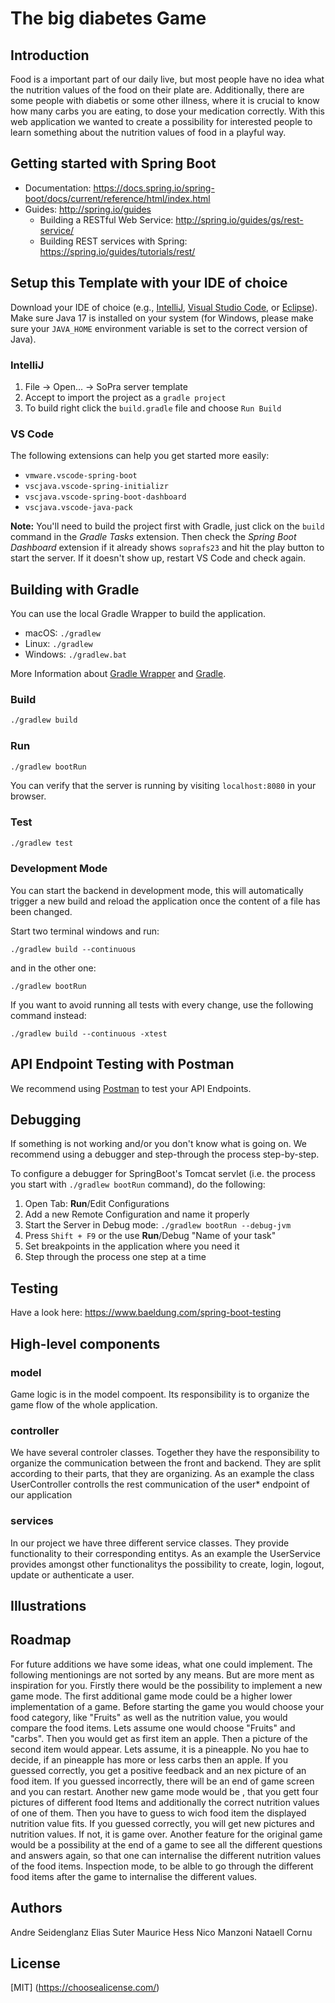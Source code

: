 # The big diabetes Game
## Introduction
Food is a important part of our daily live, but most people have no idea what the nutrition values of the food on their plate are. Additionally, there are some people with diabetis or some other illness, where it is crucial to know how many carbs you are eating, to dose your medication correctly. With this web application we wanted to create a possibility for interested people to learn something about the nutrition values of food in a playful way.

## Getting started with Spring Boot
-   Documentation: https://docs.spring.io/spring-boot/docs/current/reference/html/index.html
-   Guides: http://spring.io/guides
    -   Building a RESTful Web Service: http://spring.io/guides/gs/rest-service/
    -   Building REST services with Spring: https://spring.io/guides/tutorials/rest/

## Setup this Template with your IDE of choice
Download your IDE of choice (e.g., [IntelliJ](https://www.jetbrains.com/idea/download/), [Visual Studio Code](https://code.visualstudio.com/), or [Eclipse](http://www.eclipse.org/downloads/)). Make sure Java 17 is installed on your system (for Windows, please make sure your `JAVA_HOME` environment variable is set to the correct version of Java).

### IntelliJ
1. File -> Open... -> SoPra server template
2. Accept to import the project as a `gradle project`
3. To build right click the `build.gradle` file and choose `Run Build`

### VS Code
The following extensions can help you get started more easily:
-   `vmware.vscode-spring-boot`
-   `vscjava.vscode-spring-initializr`
-   `vscjava.vscode-spring-boot-dashboard`
-   `vscjava.vscode-java-pack`

**Note:** You'll need to build the project first with Gradle, just click on the `build` command in the _Gradle Tasks_ extension. Then check the _Spring Boot Dashboard_ extension if it already shows `soprafs23` and hit the play button to start the server. If it doesn't show up, restart VS Code and check again.

## Building with Gradle
You can use the local Gradle Wrapper to build the application.
-   macOS: `./gradlew`
-   Linux: `./gradlew`
-   Windows: `./gradlew.bat`

More Information about [Gradle Wrapper](https://docs.gradle.org/current/userguide/gradle_wrapper.html) and [Gradle](https://gradle.org/docs/).

### Build

```bash
./gradlew build
```

### Run

```bash
./gradlew bootRun
```

You can verify that the server is running by visiting `localhost:8080` in your browser.

### Test

```bash
./gradlew test
```

### Development Mode
You can start the backend in development mode, this will automatically trigger a new build and reload the application
once the content of a file has been changed.

Start two terminal windows and run:

`./gradlew build --continuous`

and in the other one:

`./gradlew bootRun`

If you want to avoid running all tests with every change, use the following command instead:

`./gradlew build --continuous -xtest`

## API Endpoint Testing with Postman
We recommend using [Postman](https://www.getpostman.com) to test your API Endpoints.

## Debugging
If something is not working and/or you don't know what is going on. We recommend using a debugger and step-through the process step-by-step.

To configure a debugger for SpringBoot's Tomcat servlet (i.e. the process you start with `./gradlew bootRun` command), do the following:

1. Open Tab: **Run**/Edit Configurations
2. Add a new Remote Configuration and name it properly
3. Start the Server in Debug mode: `./gradlew bootRun --debug-jvm`
4. Press `Shift + F9` or the use **Run**/Debug "Name of your task"
5. Set breakpoints in the application where you need it
6. Step through the process one step at a time

## Testing
Have a look here: https://www.baeldung.com/spring-boot-testing
## High-level components
### model
Game logic is in the model compoent. Its responsibility is to organize the game flow of the whole application.
### controller
We have several controler classes. Together they have the responsibility to organize the communication between the front and backend. They are split according to their parts, that they are organizing. As an example the class UserController controlls the rest communication of the user* endpoint of our application 
### services
In our project we have three different service classes. They provide functionality to their corresponding entitys. As an example the UserService provides amongst other functionalitys the possibility to create, login, logout, update or authenticate a user.
## Illustrations

## Roadmap
For future additions we have some ideas, what one could implement. The following mentionings are not sorted by any means. But are more ment as inspiration for you.
Firstly there would be the possibility to implement a new game mode. The first additional game mode could be a higher lower implementation of a game. Before starting the game you would choose your food category, like "Fruits" as well as the nutrition value, you would compare the food items. Lets assume one would choose "Fruits" and "carbs". Then you would get as first item an apple. Then a picture of the second item would appear. Lets assume, it is a pineapple. No you hae to decide, if an pineapple has more or less carbs then an apple. If you guessed correctly, you get a positive feedback and an nex picture of an food item. If you guessed incorrectly, there will be an end of game screen and you can restart. 
Another new game mode would be , that you gett four pictures of different food Items and additionally the correct nutrition values of one of them. Then you have to guess to wich food item the displayed nutrition value fits. If you guessed correctly, you will get new pictures and nutrition values. If not, it is game over.
Another feature for the original game would be a possibility at the end of a game to see all the different questions and answers again, so that one can internalise the different nutrition values of the food items.
Inspection mode, to be alble to go through the different food items after the game to internalise the different values.
## Authors
Andre Seidenglanz
Elias Suter
Maurice Hess
Nico Manzoni
Nataell Cornu


## License
[MIT]
(https://choosealicense.com/)
